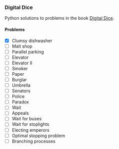 ### Digital Dice

Python solutions to problems in the book [Digital Dice]. 

#### Problems
- [x] Clumsy dishwasher
- [ ] Malt shop
- [ ] Parallel parking
- [ ] Elevator
- [ ] Elevator II
- [ ] Smoker
- [ ] Paper
- [ ] Burglar
- [ ] Umbrella
- [ ] Senators
- [ ] Police 
- [ ] Paradox
- [ ] Wait
- [ ] Appeals
- [ ] Wait for buses
- [ ] Wait for stoplights
- [ ] Electing emperors
- [ ] Optimal stopping problem
- [ ] Branching processes

[Digital Dice]:https://www.amazon.com/Digital-Dice-Computational-Solutions-Probability/dp/0691158215/ref=sr_1_1?ie=UTF8&qid=1469289873&sr=8-1&keywords=digital+dice "Computational Solutions to Practical Probability Problems"